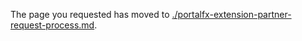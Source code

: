 <!-- TODO:  deprecate this document by removing it.  It has been  replaced by portalfx-extension-partner-request-process.md   -->

The page you requested has moved to [./portalfx-extension-partner-request-process.md](./portalfx-extension-partner-request-process.md). 

<!--Original content 
  gitdown": "contents", "maxLevel": 2}

  gitdown": "include-file", "file": "./portalfx-extension-partner-request-process.md"}
-->
